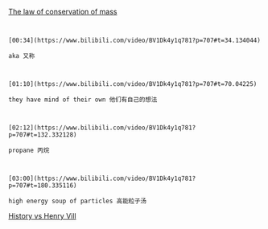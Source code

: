 [The law of conservation of mass](https://www.bilibili.com/video/BV1Dk4y1q781?p=707)

```ad-note


[00:34](https://www.bilibili.com/video/BV1Dk4y1q781?p=707#t=34.134044)

aka 又称

```

```ad-note


[01:10](https://www.bilibili.com/video/BV1Dk4y1q781?p=707#t=70.04225)

they have mind of their own 他们有自己的想法

```

```ad-note


[02:12](https://www.bilibili.com/video/BV1Dk4y1q781?p=707#t=132.332128)

propane 丙烷

```

```ad-note


[03:00](https://www.bilibili.com/video/BV1Dk4y1q781?p=707#t=180.335116)

high energy soup of particles 高能粒子汤

```

[History vs Henry Vill](https://www.bilibili.com/video/BV1Dk4y1q781?p=708)